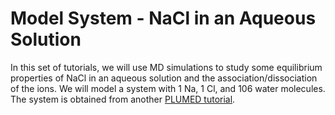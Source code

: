 # Model System - NaCl in an Aqueous Solution

In this set of tutorials, we will use MD simulations to study some equilibrium properties of NaCl in an aqueous solution and the association/dissociation of the ions. We will model a system with 1 Na, 1 Cl, and 106 water molecules. The system is obtained from another [PLUMED tutorial](https://www.plumed.org/doc-v2.9/user-doc/html/ves-lugano2017-metad.html).


